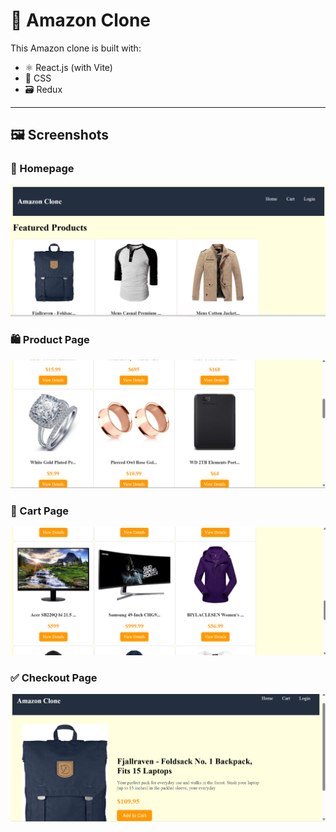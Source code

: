 # 🛒 Amazon Clone

This Amazon clone is built with:
- ⚛️ React.js (with Vite)
- 🎨 CSS
- 🗃️ Redux

---

## 🖼️ Screenshots

### 🧾 Homepage
![Homepage](assets/image1.png)

### 🛍️ Product Page
![Product Page](assets/image2.png)

### 🧺 Cart Page
![Cart Page](assets/image3.png)

### ✅ Checkout Page
![Checkout Page](assets/image4.png)
